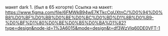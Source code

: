 макет dark 1. (был в 65 когорте)
Ccылка на макет: https://www.figma.com/file/6FMWkB94wE7KTkcCgUXtnC/%D0%94%D0%B8%D0%BF%D0%BB%D0%BE%D0%BC%D0%BD%D1%8B%D0%B9-%D0%BF%D1%80%D0%BE%D0%B5%D0%BA%D1%82?type=design&node-id=1%3A6015&mode=design&t=df3WzVlq60DE0VFT-1